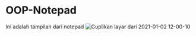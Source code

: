 # OOP-Notepad

Ini adalah tampilan dari notepad
![Cuplikan layar dari 2021-01-02 12-00-10](https://user-images.githubusercontent.com/56226681/103451216-e8b6f380-4cf3-11eb-85c0-95920b9bc404.png)
